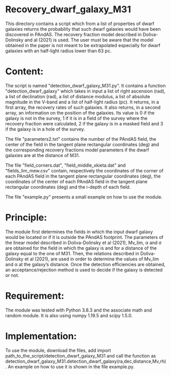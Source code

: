# Recovery_dwarf_galaxy_M31

This directory contains a script which from a list of properties of dwarf galaxies returns the probability that such dwarf galaxies would have been discovered in PAndAS. The recovery fraction model described in Doliva-Dolinsky and al (2021) is used. The user must be aware that the model obtained in the paper is not meant to be extrapolated especially for dwarf galaxies with an half-light radius lower than 63 pc.  

# Content: 
The script is named "detection_dwarf_galaxy_M31.py". It contains a function "detection_dwarf_galaxy" which takes in input a list of right ascension (rad), a list of declination (rad), a list of distance modulus, a list of absolute magnitude in the V-band and a list of half-light radius (pc). It returns, in a first array, the recovery rates of such galaxies. It also returns, in a second array, an information on the position of the galaxies. Its value is 0 if the galaxy is not in the survey, 1 if it is in a field of the survey where the recovery fraction were calculated, 2 if the galaxy is in a masked field and 3 if the galaxy is in a hole of the survey.

The file "parameters2.txt" contains the number of the PAndAS field, the center of the field in the tangent plane rectangular coordinates (deg) and the corresponding recovery fractions model parameters if the dwarf galaxies are at the distance of M31. 

The file "field_corners.dat", "field_middle_xkieta.dat" and "fields_lim_mew.csv" contain, respectively the coordinates of the corner of each PAndAS field in the tangent plane rectangular coordinates (deg), the coordinates of the center of each PAndAS field in the tangent plane rectangular coordinates (deg) and the i-depth of each field. 

The file "example.py" presents a small example on how to use the module. 

# Principle:
The module first determines the fields in which the input dwarf galaxy would be located or if it is outside the PAndAS footprint. The parameters of the linear model described in Doliva-Dolinsky et al (2021), Mv_lim, α and σ are obtained for the field in which the galaxy is and for a distance of the galaxy equal to the one of M31.  Then, the relations described in Doliva-Dolinsky et al (2021), are used in order to determine the values of Mv_lim and α at the galaxy’s distance. Once the detection efficiencies are obtained, an acceptance/rejection method is used to decide if the galaxy is detected or not.

# Requirement:
The module was tested with Python 3.8.3 and the associate math and random module. It is also using numpy 1.19.5 and scipy 1.5.0. 

# Implementation:
To use the module, download the files, add import path_to_the_script/detection_dwarf_galaxy_M31 and call the function as detection_dwarf_galaxy_M31.detection_dwarf_galaxy(ra,dec,distance,Mv,rh). An example on how to use it is shown in the file example.py.
